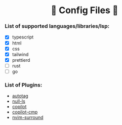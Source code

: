 <h1 align="center"> 🌸 Config Files 🌸 </h1>

### List of supported languages/libraries/lsp:
- [x] typescript
- [x] html
- [x] css
- [x] tailwind
- [x] prettierd
- [ ] rust
- [ ] go

### List of Plugins:
- [autotag](https://github.com/windwp/nvim-ts-autotag)
- [null-ls](https://github.com/jose-elias-alvarez/null-ls.nvim) 
- [copilot](https://github.com/zbirenbaum/copilot.lua)
- [copilot-cmp](https://github.com/zbirenbaum/copilot-cmp)
- [nvim-surround](https://github.com/kylechui/nvim-surround)
